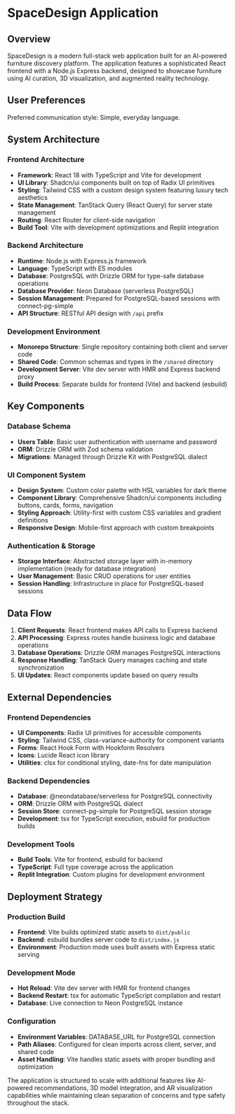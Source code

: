# SpaceDesign Application

## Overview

SpaceDesign is a modern full-stack web application built for an AI-powered furniture discovery platform. The application features a sophisticated React frontend with a Node.js Express backend, designed to showcase furniture using AI curation, 3D visualization, and augmented reality technology.

## User Preferences

Preferred communication style: Simple, everyday language.

## System Architecture

### Frontend Architecture
- **Framework**: React 18 with TypeScript and Vite for development
- **UI Library**: Shadcn/ui components built on top of Radix UI primitives
- **Styling**: Tailwind CSS with a custom design system featuring luxury tech aesthetics
- **State Management**: TanStack Query (React Query) for server state management
- **Routing**: React Router for client-side navigation
- **Build Tool**: Vite with development optimizations and Replit integration

### Backend Architecture
- **Runtime**: Node.js with Express.js framework
- **Language**: TypeScript with ES modules
- **Database**: PostgreSQL with Drizzle ORM for type-safe database operations
- **Database Provider**: Neon Database (serverless PostgreSQL)
- **Session Management**: Prepared for PostgreSQL-based sessions with connect-pg-simple
- **API Structure**: RESTful API design with `/api` prefix

### Development Environment
- **Monorepo Structure**: Single repository containing both client and server code
- **Shared Code**: Common schemas and types in the `/shared` directory
- **Development Server**: Vite dev server with HMR and Express backend proxy
- **Build Process**: Separate builds for frontend (Vite) and backend (esbuild)

## Key Components

### Database Schema
- **Users Table**: Basic user authentication with username and password
- **ORM**: Drizzle ORM with Zod schema validation
- **Migrations**: Managed through Drizzle Kit with PostgreSQL dialect

### UI Component System
- **Design System**: Custom color palette with HSL variables for dark theme
- **Component Library**: Comprehensive Shadcn/ui components including buttons, cards, forms, navigation
- **Styling Approach**: Utility-first with custom CSS variables and gradient definitions
- **Responsive Design**: Mobile-first approach with custom breakpoints

### Authentication & Storage
- **Storage Interface**: Abstracted storage layer with in-memory implementation (ready for database integration)
- **User Management**: Basic CRUD operations for user entities
- **Session Handling**: Infrastructure in place for PostgreSQL-based sessions

## Data Flow

1. **Client Requests**: React frontend makes API calls to Express backend
2. **API Processing**: Express routes handle business logic and database operations
3. **Database Operations**: Drizzle ORM manages PostgreSQL interactions
4. **Response Handling**: TanStack Query manages caching and state synchronization
5. **UI Updates**: React components update based on query results

## External Dependencies

### Frontend Dependencies
- **UI Components**: Radix UI primitives for accessible components
- **Styling**: Tailwind CSS, class-variance-authority for component variants
- **Forms**: React Hook Form with Hookform Resolvers
- **Icons**: Lucide React icon library
- **Utilities**: clsx for conditional styling, date-fns for date manipulation

### Backend Dependencies
- **Database**: @neondatabase/serverless for PostgreSQL connectivity
- **ORM**: Drizzle ORM with PostgreSQL dialect
- **Session Store**: connect-pg-simple for PostgreSQL session storage
- **Development**: tsx for TypeScript execution, esbuild for production builds

### Development Tools
- **Build Tools**: Vite for frontend, esbuild for backend
- **TypeScript**: Full type coverage across the application
- **Replit Integration**: Custom plugins for development environment

## Deployment Strategy

### Production Build
- **Frontend**: Vite builds optimized static assets to `dist/public`
- **Backend**: esbuild bundles server code to `dist/index.js`
- **Environment**: Production mode uses built assets with Express static serving

### Development Mode
- **Hot Reload**: Vite dev server with HMR for frontend changes
- **Backend Restart**: tsx for automatic TypeScript compilation and restart
- **Database**: Live connection to Neon PostgreSQL instance

### Configuration
- **Environment Variables**: DATABASE_URL for PostgreSQL connection
- **Path Aliases**: Configured for clean imports across client, server, and shared code
- **Asset Handling**: Vite handles static assets with proper bundling and optimization

The application is structured to scale with additional features like AI-powered recommendations, 3D model integration, and AR visualization capabilities while maintaining clean separation of concerns and type safety throughout the stack.